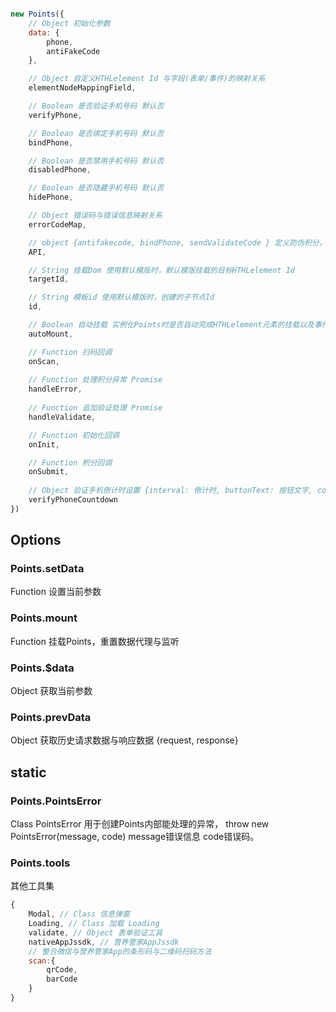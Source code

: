 ``` javascript

new Points({
    // Object 初始化参数
    data: {
        phone,
        antiFakeCode
    },

    // Object 自定义HTHLelement Id 与字段(表单/事件)的映射关系
    elementNodeMappingField,

    // Boolean 是否验证手机号码 默认否
    verifyPhone,

    // Boolean 是否绑定手机号码 默认否
    bindPhone,

    // Boolean 是否禁用手机号码 默认否
    disabledPhone,

    // Boolean 是否隐藏手机号码 默认否
    hidePhone,

    // Object 错误码与错误信息映射关系
    errorCodeMap,

    // object {antifakecode, bindPhone, sendValidateCode } 定义防伪积分，绑定手机，获取验证码等 api接口 默认使用中台生产API
    API,

    // String 挂载Dom 使用默认模版时，默认模版挂载的目标HTHLelement Id 
    targetId,

    // String 模板id 使用默认模版时，创建的子节点Id
    id,

    // Boolean 自动挂载 实例化Points时是否自动完成HTHLelement元素的挂载以及事件的处理，默认true；false时需要通过Points.mount方法手动挂载
    autoMount,

    // Function 扫码回调
    onScan,
    
    // Function 处理积分异常 Promise
    handleError,
    
    // Function 追加验证处理 Promise
    handleValidate,

    // Function 初始化回调
    onInit,

    // Function 积分回调
    onSubmit,
    
    // Object 验证手机倒计时设置 {interval: 倒计时, buttonText: 按钮文字, countdownText: 接受一个方法复写倒计时文字 count => `${count}秒后重试`}
    verifyPhoneCountdown
})

```

## Options

### Points.setData
Function 设置当前参数

### Points.mount
Function 挂载Points，重置数据代理与监听

### Points.$data
Object 获取当前参数

### Points.prevData
Object 获取历史请求数据与响应数据 {request, response}


## static
### Points.PointsError 
Class PointsError 用于创建Points内部能处理的异常， throw new PointsError(message, code) message错误信息 code错误码。

### Points.tools
其他工具集
```javascript
{
    Modal, // Class 信息弹窗
    Loading, // Class 加载 Loading
    validate, // Object 表单验证工具
    nativeAppJssdk, // 营养管家AppJssdk
    // 整合微信与营养管家App的条形码与二维码扫码方法
    scan:{
        qrCode,
        barCode
    }
}
```


